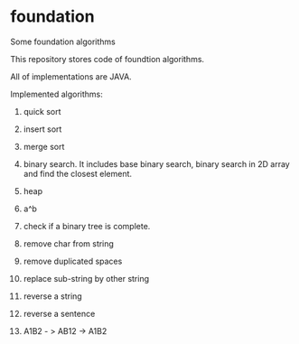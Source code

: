 # foundation
Some foundation algorithms

This repository stores code of foundtion algorithms.

All of implementations are JAVA.

Implemented algorithms:
1. quick sort

2. insert sort

3. merge sort

4. binary search. It includes base binary search, binary search in 2D array and find the closest element.

5. heap

6. a^b

7. check if a binary tree is complete.

8. remove char from string

9. remove duplicated spaces

10. replace sub-string by other string

11. reverse a string

12. reverse a sentence

13. A1B2 - > AB12 -> A1B2
